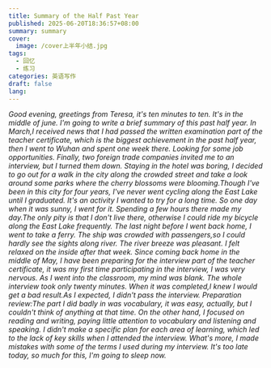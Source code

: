 ```yaml
---
title: Summary of the Half Past Year
published: 2025-06-20T18:36:57+08:00
summary: summary
cover:
  image: /cover上半年小结.jpg
tags:
  - 回忆
  - 练习
categories: 英语写作
draft: false
lang:
---
```

*Good evening, greetings from Teresa, it's ten minutes to ten. It's in the middle of june. I'm going to write a brief summary of this past half year.
In March,I received news that I had passed the written examination part of the teacher certificate, which is the biggest achievement in the past half year, then I went to Wuhan and spent one week there. Looking for some job opportunities. Finally, two foreign trade companies invited me to an interview, but I turned them down. Staying in the hotel was boring, I decided to go out for a walk in the city along the crowded street and take a look around some parks where the cherry blossoms were blooming.Though I've been in this city for four years, I've never went cycling along the East Lake until I graduated. It's an activity I wanted to try for a long time. So one day when it was sunny, I went for it. Spending a few hours there made my day.The only pity is that I don't live there, otherwise I could ride my bicycle along the East Lake frequently. The last night before I went back home, I went to take a ferry. The ship was crowded with passengers,so I could hardly see the sights along river. The river breeze was pleasant. I felt relaxed on the inside after that week.
Since coming back home in the middle of May, I have been preparing for the interview part of the teacher certificate, it was my first time participating in the interview, I was very nervous. As I went into the classroom, my mind was blank. The whole interview took only twenty minutes. When it was completed,I knew I would get a bad result.As I expected, I didn't pass the interview.
Preparation review:The part I did badly in was vocabulary, it was easy, actually, but I couldn't think of anything at that time. On the other hand, I focused on reading and writing, paying little attention to vocabulary and listening and speaking. I didn't make a specific plan for each area of learning, which led to the lack of key skills when I attended the interview. What's more, I made mistakes with some of the terms I used during my interview.
It's too late today, so much for this, I'm going to sleep now.*